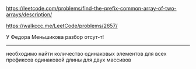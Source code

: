 https://leetcode.com/problems/find-the-prefix-common-array-of-two-arrays/description/

https://walkccc.me/LeetCode/problems/2657/

У Федора Меньшикова разбор отсут-т!

_____

необходимо найти количество одинаковых элементов для всех префиксов одинаковой длины для двух массивов 
